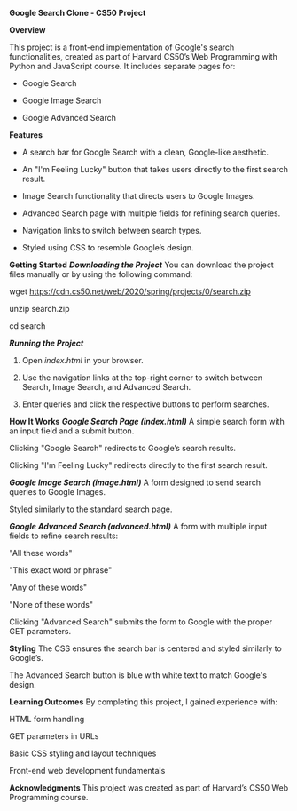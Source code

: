 **Google Search Clone - CS50 Project**

**Overview**

This project is a front-end implementation of Google's search functionalities, created as part of Harvard CS50’s Web Programming with Python and JavaScript course. It includes separate pages for:

- Google Search

- Google Image Search

- Google Advanced Search

**Features**

- A search bar for Google Search with a clean, Google-like aesthetic.

- An "I'm Feeling Lucky" button that takes users directly to the first search result.

- Image Search functionality that directs users to Google Images.

- Advanced Search page with multiple fields for refining search queries.

- Navigation links to switch between search types.

- Styled using CSS to resemble Google’s design.

**Getting Started**
_**Downloading the Project**_
You can download the project files manually or by using the following command:

wget https://cdn.cs50.net/web/2020/spring/projects/0/search.zip

unzip search.zip

cd search

_**Running the Project**_

1. Open _index.html_ in your browser.

2. Use the navigation links at the top-right corner to switch between Search, Image Search, and Advanced Search.

3. Enter queries and click the respective buttons to perform searches.

**How It Works**
_**Google Search Page (index.html)**_
A simple search form with an input field and a submit button.

Clicking "Google Search" redirects to Google’s search results.

Clicking "I'm Feeling Lucky" redirects directly to the first search result.

_**Google Image Search (image.html)**_
A form designed to send search queries to Google Images.

Styled similarly to the standard search page.

_**Google Advanced Search (advanced.html)**_
A form with multiple input fields to refine search results:

"All these words"

"This exact word or phrase"

"Any of these words"

"None of these words"

Clicking "Advanced Search" submits the form to Google with the proper GET parameters.

**Styling**
The CSS ensures the search bar is centered and styled similarly to Google’s.

The Advanced Search button is blue with white text to match Google's design.

**Learning Outcomes**
By completing this project, I gained experience with:

HTML form handling

GET parameters in URLs

Basic CSS styling and layout techniques

Front-end web development fundamentals

**Acknowledgments**
This project was created as part of Harvard’s CS50 Web Programming course.







